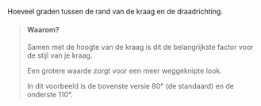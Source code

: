 
Hoeveel graden tussen de rand van de kraag en de draadrichting.

> #### Waarom?
> 
> Samen met de hoogte van de kraag is dit de belangrijkste factor voor de stijl van je kraag.
> 
> Een grotere waarde zorgt voor een meer weggeknipte look.
> 
> In dit voorbeeld is de bovenste versie 80° (de standaard) en de onderste 110°.